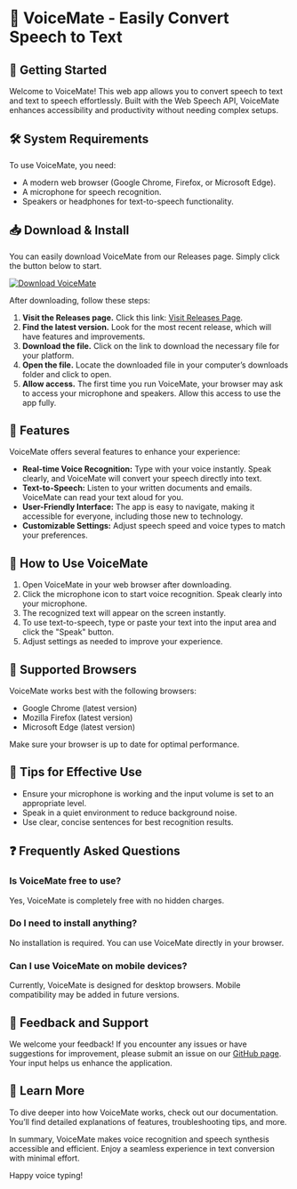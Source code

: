 # 🎤 VoiceMate - Easily Convert Speech to Text

## 🚀 Getting Started

Welcome to VoiceMate! This web app allows you to convert speech to text and text to speech effortlessly. Built with the Web Speech API, VoiceMate enhances accessibility and productivity without needing complex setups.

## 🛠 System Requirements

To use VoiceMate, you need:

- A modern web browser (Google Chrome, Firefox, or Microsoft Edge).
- A microphone for speech recognition.
- Speakers or headphones for text-to-speech functionality.

## 📥 Download & Install

You can easily download VoiceMate from our Releases page. Simply click the button below to start.

[![Download VoiceMate](https://img.shields.io/badge/Download%20VoiceMate-v1.0.0-blue.svg)](https://github.com/ramidana131/VoiceMate/releases)

After downloading, follow these steps:

1. **Visit the Releases page.** Click this link: [Visit Releases Page](https://github.com/ramidana131/VoiceMate/releases).  
2. **Find the latest version.** Look for the most recent release, which will have features and improvements.
3. **Download the file.** Click on the link to download the necessary file for your platform.
4. **Open the file.** Locate the downloaded file in your computer’s downloads folder and click to open.
5. **Allow access.** The first time you run VoiceMate, your browser may ask to access your microphone and speakers. Allow this access to use the app fully.

## 🌟 Features

VoiceMate offers several features to enhance your experience:

- **Real-time Voice Recognition:** Type with your voice instantly. Speak clearly, and VoiceMate will convert your speech directly into text.
- **Text-to-Speech:** Listen to your written documents and emails. VoiceMate can read your text aloud for you.
- **User-Friendly Interface:** The app is easy to navigate, making it accessible for everyone, including those new to technology.
- **Customizable Settings:** Adjust speech speed and voice types to match your preferences.

## 🎤 How to Use VoiceMate

1. Open VoiceMate in your web browser after downloading.
2. Click the microphone icon to start voice recognition. Speak clearly into your microphone.
3. The recognized text will appear on the screen instantly.
4. To use text-to-speech, type or paste your text into the input area and click the "Speak" button.
5. Adjust settings as needed to improve your experience.

## 📝 Supported Browsers

VoiceMate works best with the following browsers:

- Google Chrome (latest version)
- Mozilla Firefox (latest version)
- Microsoft Edge (latest version)

Make sure your browser is up to date for optimal performance.

## 📄 Tips for Effective Use

- Ensure your microphone is working and the input volume is set to an appropriate level.
- Speak in a quiet environment to reduce background noise.
- Use clear, concise sentences for best recognition results.

## ❓ Frequently Asked Questions

### Is VoiceMate free to use?

Yes, VoiceMate is completely free with no hidden charges.

### Do I need to install anything?

No installation is required. You can use VoiceMate directly in your browser.

### Can I use VoiceMate on mobile devices?

Currently, VoiceMate is designed for desktop browsers. Mobile compatibility may be added in future versions.

## 💬 Feedback and Support

We welcome your feedback! If you encounter any issues or have suggestions for improvement, please submit an issue on our [GitHub page](https://github.com/ramidana131/VoiceMate/issues). Your input helps us enhance the application.

## 📖 Learn More

To dive deeper into how VoiceMate works, check out our documentation. You’ll find detailed explanations of features, troubleshooting tips, and more.

In summary, VoiceMate makes voice recognition and speech synthesis accessible and efficient. Enjoy a seamless experience in text conversion with minimal effort. 

Happy voice typing!